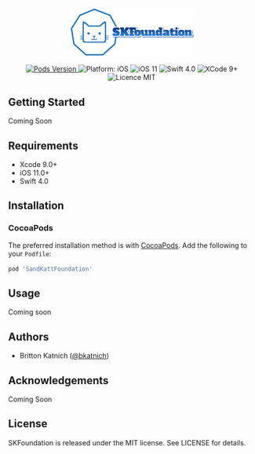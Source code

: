 <p align="center">
    <img width=50% src="https://github.com/bkatnich/iOS-SKFoundation/blob/master/media/SandKattLogo.png">
</p>

<p align="center">
    <a href="http://cocoapods.org/pods/SandKattFoundation">
        <img src="https://img.shields.io/cocoapods/v/SandKattFoundation.svg?style=flat"
             alt="Pods Version">
    </a>
    <img src="https://img.shields.io/badge/platform-iOS-brightgreen.svg" alt="Platform: iOS"/>
    <img src="https://img.shields.io/badge/iOS-11%2B-brightgreen.svg" alt="iOS 11"/>
    <img src="https://img.shields.io/badge/Swift-4.0-brightgreen.svg" alt="Swift 4.0"/>
    <img src="https://img.shields.io/badge/Xcode-9%2B-brightgreen.svg" alt="XCode 9+"/>
    <img src="https://img.shields.io/badge/licence-MIT-blue.svg" alt="Licence MIT"/>
</p>


## Getting Started

Coming Soon


## Requirements

- Xcode 9.0+
- iOS 11.0+
- Swift 4.0


## Installation

### CocoaPods

The preferred installation method is with [CocoaPods](https://cocoapods.org). Add the following to your `Podfile`:

```ruby
pod 'SandKattFoundation'
```

## Usage

Coming soon


## Authors

- Britton Katnich ([@bkatnich](https://github.com/bkatnich))


## Acknowledgements

Coming Soon


## License

SKFoundation is released under the MIT license. See LICENSE for details.
